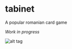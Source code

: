 # tabinet
A popular romanian card game

<i>Work in progress</i>

![alt tag](http://i.imgur.com/884aKZ2.png)
